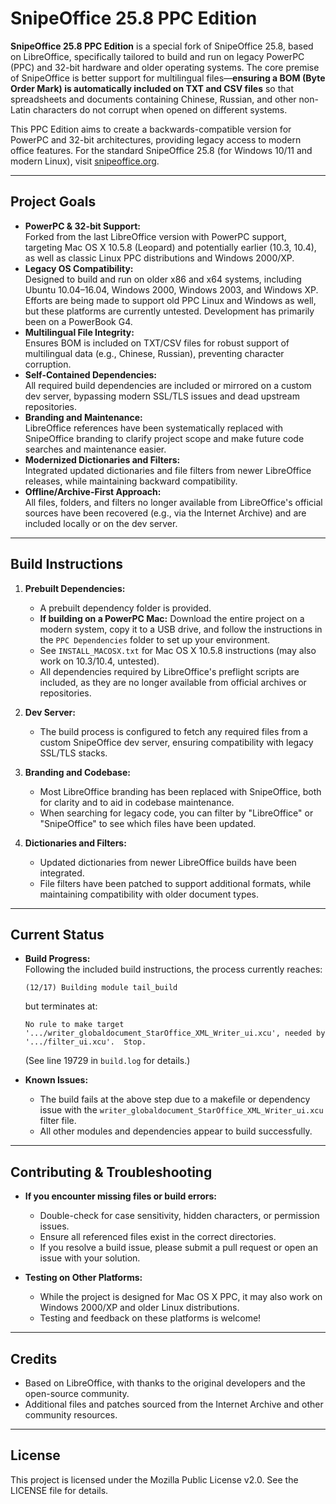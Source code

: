 # SnipeOffice 25.8 PPC Edition

**SnipeOffice 25.8 PPC Edition** is a special fork of SnipeOffice 25.8, based on LibreOffice, specifically tailored to build and run on legacy PowerPC (PPC) and 32-bit hardware and older operating systems. The core premise of SnipeOffice is better support for multilingual files—**ensuring a BOM (Byte Order Mark) is automatically included on TXT and CSV files** so that spreadsheets and documents containing Chinese, Russian, and other non-Latin characters do not corrupt when opened on different systems.

This PPC Edition aims to create a backwards-compatible version for PowerPC and 32-bit architectures, providing legacy access to modern office features. For the standard SnipeOffice 25.8 (for Windows 10/11 and modern Linux), visit [snipeoffice.org](https://snipeoffice.org).

---

## Project Goals

- **PowerPC & 32-bit Support:**  
  Forked from the last LibreOffice version with PowerPC support, targeting Mac OS X 10.5.8 (Leopard) and potentially earlier (10.3, 10.4), as well as classic Linux PPC distributions and Windows 2000/XP.
- **Legacy OS Compatibility:**  
  Designed to build and run on older x86 and x64 systems, including Ubuntu 10.04–16.04, Windows 2000, Windows 2003, and Windows XP. Efforts are being made to support old PPC Linux and Windows as well, but these platforms are currently untested. Development has primarily been on a PowerBook G4.
- **Multilingual File Integrity:**  
  Ensures BOM is included on TXT/CSV files for robust support of multilingual data (e.g., Chinese, Russian), preventing character corruption.
- **Self-Contained Dependencies:**  
  All required build dependencies are included or mirrored on a custom dev server, bypassing modern SSL/TLS issues and dead upstream repositories.
- **Branding and Maintenance:**  
  LibreOffice references have been systematically replaced with SnipeOffice branding to clarify project scope and make future code searches and maintenance easier.
- **Modernized Dictionaries and Filters:**  
  Integrated updated dictionaries and file filters from newer LibreOffice releases, while maintaining backward compatibility.
- **Offline/Archive-First Approach:**  
  All files, folders, and filters no longer available from LibreOffice's official sources have been recovered (e.g., via the Internet Archive) and are included locally or on the dev server.

---

## Build Instructions

1. **Prebuilt Dependencies:**  
   - A prebuilt dependency folder is provided.  
   - **If building on a PowerPC Mac:** Download the entire project on a modern system, copy it to a USB drive, and follow the instructions in the `PPC Dependencies` folder to set up your environment.  
   - See `INSTALL_MACOSX.txt` for Mac OS X 10.5.8 instructions (may also work on 10.3/10.4, untested).
   - All dependencies required by LibreOffice's preflight scripts are included, as they are no longer available from official archives or repositories.

2. **Dev Server:**  
   - The build process is configured to fetch any required files from a custom SnipeOffice dev server, ensuring compatibility with legacy SSL/TLS stacks.

3. **Branding and Codebase:**  
   - Most LibreOffice branding has been replaced with SnipeOffice, both for clarity and to aid in codebase maintenance.
   - When searching for legacy code, you can filter by "LibreOffice" or "SnipeOffice" to see which files have been updated.

4. **Dictionaries and Filters:**  
   - Updated dictionaries from newer LibreOffice builds have been integrated.
   - File filters have been patched to support additional formats, while maintaining compatibility with older document types.

---

## Current Status

- **Build Progress:**  
  Following the included build instructions, the process currently reaches:
  ```
  (12/17) Building module tail_build
  ```
  but terminates at:
  ```
  No rule to make target '.../writer_globaldocument_StarOffice_XML_Writer_ui.xcu', needed by '.../filter_ui.xcu'.  Stop.
  ```
  (See line 19729 in `build.log` for details.)

- **Known Issues:**  
  - The build fails at the above step due to a makefile or dependency issue with the `writer_globaldocument_StarOffice_XML_Writer_ui.xcu` filter file.
  - All other modules and dependencies appear to build successfully.

---

## Contributing & Troubleshooting

- **If you encounter missing files or build errors:**  
  - Double-check for case sensitivity, hidden characters, or permission issues.
  - Ensure all referenced files exist in the correct directories.
  - If you resolve a build issue, please submit a pull request or open an issue with your solution.

- **Testing on Other Platforms:**  
  - While the project is designed for Mac OS X PPC, it may also work on Windows 2000/XP and older Linux distributions.  
  - Testing and feedback on these platforms is welcome!

---

## Credits

- Based on LibreOffice, with thanks to the original developers and the open-source community.
- Additional files and patches sourced from the Internet Archive and other community resources.

---

## License

This project is licensed under the Mozilla Public License v2.0. See the LICENSE file for details. 